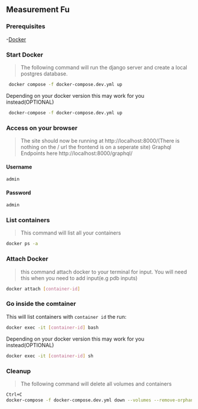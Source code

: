 ## Measurement Fu

### Prerequisites

-[Docker](https://docs.docker.com/get-docker/)


### Start Docker

> The following command will run the django server and create a local postgres database.

```sh
 docker compose -f docker-compose.dev.yml up 
```
Depending on your docker version this may work for you instead(OPTIONAL)
```sh
 docker-compose -f docker-compose.dev.yml up  
```

### Access on your browser
> The site should now be running at http://localhost:8000/(There is nothing on the / url the frontend is on a seperate site)
> Graphql Endpoints here http://localhost:8000/graphql/

#### Username

```sh
admin
```
#### Password

```sh
admin
```

### List containers

> This command will list all your containers

```sh
docker ps -a
```

### Attach Docker

> this command attach docker to your terminal for input. You will need this when you need to add input(e.g pdb inputs) 

```sh
docker attach [container-id]
```

### Go inside the comtainer

This will list containers with `container id` the run:

```sh
docker exec -it [container-id] bash
```

Depending on your docker version this may work for you instead(OPTIONAL)

```sh
docker exec -it [container-id] sh
```

### Cleanup

> The following command will delete all volumes and containers

```sh
Ctrl+C
docker-compose -f docker-compose.dev.yml down --volumes --remove-orphans --rmi local
```
